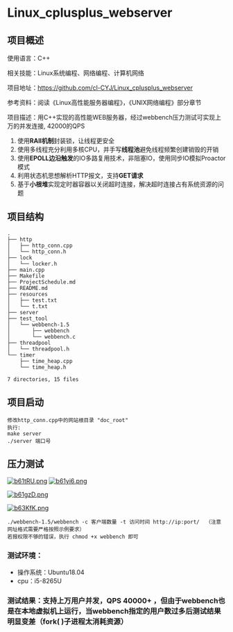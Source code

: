 # Linux_cplusplus_webserver

## 项目概述

使用语言：C++

相关技能：Linux系统编程、网络编程、计算机网络

项目地址：https://github.com/cl-CYJ/Linux_cplusplus_webserver

参考资料：阅读《Linux高性能服务器编程》，《UNIX网络编程》部分章节

项目描述：用C++实现的高性能WEB服务器，经过webbench压力测试可实现上万的并发连接, 42000的QPS

1. 使用**RAII机制**封装锁，让线程更安全
2. 使用多线程充分利用多核CPU，并手写**线程池**避免线程频繁创建销毁的开销
3. 使用**EPOLL边沿触发**的IO多路复用技术，非阻塞IO，使用同步IO模拟Proactor模式
4. 利用状态机思想解析HTTP报文，支持**GET请求**
5. 基于**小根堆**实现定时器容器以关闭超时连接，解决超时连接占有系统资源的问题

## 项目结构

```shell
.
├── http
│   ├── http_conn.cpp
│   └── http_conn.h
├── lock
│   └── locker.h
├── main.cpp
├── Makefile
├── ProjectSchedule.md
├── README.md
├── resources
│   ├── test.txt
│   └── t.txt
├── server
├── test_tool
│   └── webbench-1.5
│       ├── webbench
│       └── webbench.c
├── threadpool
│   └── threadpool.h
└── timer
    ├── time_heap.cpp
    └── time_heap.h

7 directories, 15 files

```

## 项目启动

```shell
修改http_conn.cpp中的网站根目录 "doc_root"
执行: 
make server
./server 端口号
```

## 压力测试

[![b61tRU.png](https://s1.ax1x.com/2022/03/07/b61tRU.png)](https://imgtu.com/i/b61tRU)
[![b61yi6.png](https://s1.ax1x.com/2022/03/07/b61yi6.png)](https://imgtu.com/i/b61yi6)

[![b61gzD.png](https://s1.ax1x.com/2022/03/07/b61gzD.png)](https://imgtu.com/i/b61gzD)

[![b63KfK.png](https://s1.ax1x.com/2022/03/07/b63KfK.png)](https://imgtu.com/i/b63KfK)

```
./webbench-1.5/webbench -c 客户端数量 -t 访问时间 http://ip:port/  （注意网址格式需要严格按照示例要求）
若报权限不够的错误，执行 chmod +x webbench 即可
```

### 测试环境：

- 操作系统：Ubuntu18.04
- cpu：i5-8265U

### 测试结果：支持上万用户并发，QPS   40000+ ，但由于webbench也是在本地虚拟机上运行，当webbench指定的用户数过多后测试结果明显变差（fork( )子进程太消耗资源）

